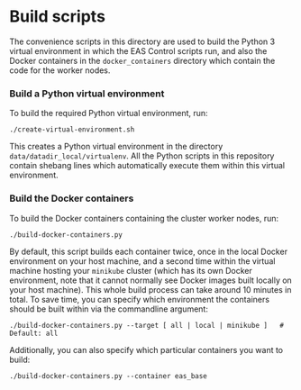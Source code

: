 # Build scripts

The convenience scripts in this directory are used to build the Python 3 virtual environment in which the EAS Control scripts run, and also the Docker containers in the `docker_containers` directory which contain the code for the worker nodes.

### Build a Python virtual environment

To build the required Python virtual environment, run:

```
./create-virtual-environment.sh
```

This creates a Python virtual environment in the directory `data/datadir_local/virtualenv`. All the Python scripts in this repository contain shebang lines which automatically execute them within this virtual environment.

### Build the Docker containers

To build the Docker containers containing the cluster worker nodes, run:

```
./build-docker-containers.py
```

By default, this script builds each container twice, once in the local Docker environment on your host machine, and a second time within the virtual machine hosting your `minikube` cluster (which has its own Docker environment, note that it cannot normally see Docker images built locally on your host machine). This whole build process can take around 10 minutes in total. To save time, you can specify which environment the containers should be built within via the commandline argument:

```
./build-docker-containers.py --target [ all | local | minikube ]   # Default: all
```

Additionally, you can also specify which particular containers you want to build:

```
./build-docker-containers.py --container eas_base
```

